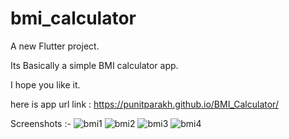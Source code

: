 # bmi_calculator

A new Flutter project.

Its Basically a simple BMI calculator app.

I hope you like it.

here is app url link : https://punitparakh.github.io/BMI_Calculator/

Screenshots :-
![bmi1](https://user-images.githubusercontent.com/85092944/167287810-aeafa09c-876f-4149-8261-d7e3f347cfec.jpg=250x250)
![bmi2](https://user-images.githubusercontent.com/85092944/167287823-4ef60c02-a049-4865-9d62-5dfd70e7d0ac.jpg)
![bmi3](https://user-images.githubusercontent.com/85092944/167287821-571666fb-4b14-4358-a21a-aa320a9e148a.jpg)
![bmi4](https://user-images.githubusercontent.com/85092944/167287820-ca945f1a-32e6-46c0-8601-adca9f68751f.jpg)
